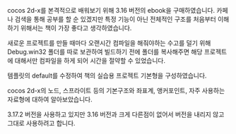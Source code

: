 cocos 2d-x를 본격적으로 배워보기 위해 3.16 버전의 ebook을 구매하였습니다.
카페나 검색을 통해 공부를 할 순 있겠지만 특정 기능이 아닌 전체적인 구조를 처음부터 이해하기 위해서는 책이 가장 좋다고 생각하였습니다.

새로운 프로젝트를 만들 때마다 오랜시간 컴파일을 해줘야하는 수고를 덜기 위해 Debug.win32 폴더를 따로 보관하여 빌드하기 전에 폴더를 복사해주면 해당 프로젝트에 대해서만 컴파일을 하게 되어 시간을 절약할 수 있었습니다.

템플릿의 default를 수정하여 책의 실습용 프로젝트 기본형을 구성하였습니다.

cocos 2d-x의 노드, 스프라이트 등의 기본구조와 좌표계, 앵커포인트, 자주 사용하는 자료형에 대하여 알아보았습니다.


3.17.2 버전을 사용하고 있지만 3.16 버전과 크게 다른점이 없어서 버전을 내리지 않고 그대로 사용하려고 합니다.
